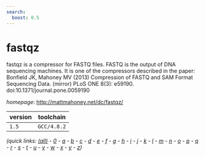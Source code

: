 ```yaml
---
search:
  boost: 0.5
---
```

# fastqz

fastqz is a compressor for FASTQ files. FASTQ is the output of DNA sequencing machines.  It is one of the compressors described in the paper: Bonfield JK, Mahoney MV (2013) Compression of  FASTQ and SAM Format Sequencing Data. (mirror) PLoS ONE 8(3): e59190. doi:10.1371/journal.pone.0059190

*homepage*: <http://mattmahoney.net/dc/fastqz/>

version | toolchain
--------|----------
``1.5`` | ``GCC/4.8.2``


*(quick links: [(all)](../index.md) - [0](../0/index.md) - [a](../a/index.md) - [b](../b/index.md) - [c](../c/index.md) - [d](../d/index.md) - [e](../e/index.md) - [f](../f/index.md) - [g](../g/index.md) - [h](../h/index.md) - [i](../i/index.md) - [j](../j/index.md) - [k](../k/index.md) - [l](../l/index.md) - [m](../m/index.md) - [n](../n/index.md) - [o](../o/index.md) - [p](../p/index.md) - [q](../q/index.md) - [r](../r/index.md) - [s](../s/index.md) - [t](../t/index.md) - [u](../u/index.md) - [v](../v/index.md) - [w](../w/index.md) - [x](../x/index.md) - [y](../y/index.md) - [z](../z/index.md))*

